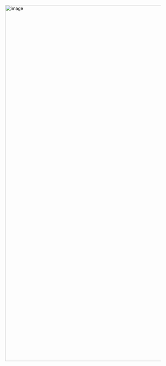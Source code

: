 <img width="1147" alt="image" src="https://github.com/user-attachments/assets/e22cef5f-f364-4983-8984-d7299da49d93" />
